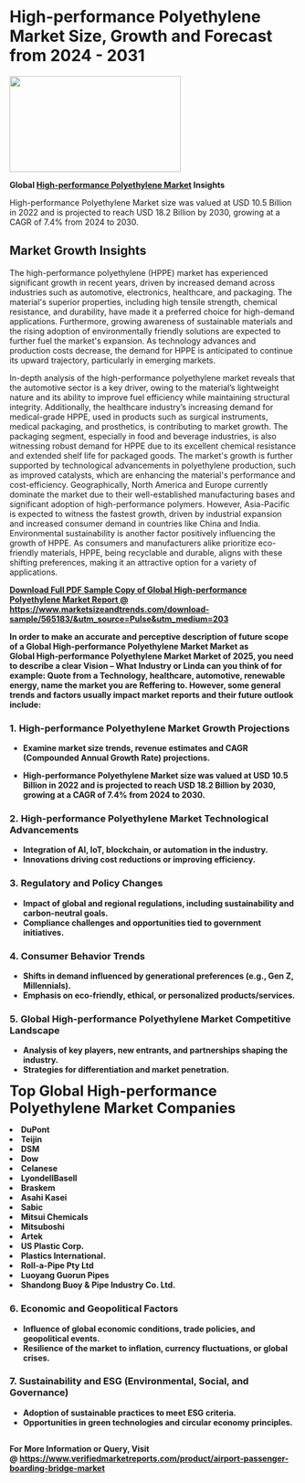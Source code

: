 <H1>High-performance Polyethylene Market Size, Growth and Forecast from 2024 - 2031</H1><img class="aligncenter size-medium wp-image-584254" src="https://thirdeyenews.in/wp-content/uploads/2024/09/Global-Market-Research-300x168.jpeg" alt="" width="300" height="168" /><p><strong>Global&nbsp;<a href="https://www.marketsizeandtrends.com/download-sample/565183/&amp;utm_source=Pulse&amp;utm_medium=203">High-performance Polyethylene Market</a> Insights</strong></p><p>High-performance Polyethylene Market size was valued at USD 10.5 Billion in 2022 and is projected to reach USD 18.2 Billion by 2030, growing at a CAGR of 7.4% from 2024 to 2030.</p><p><h2>Market Growth Insights</h2> <p>The high-performance polyethylene (HPPE) market has experienced significant growth in recent years, driven by increased demand across industries such as automotive, electronics, healthcare, and packaging. The material's superior properties, including high tensile strength, chemical resistance, and durability, have made it a preferred choice for high-demand applications. Furthermore, growing awareness of sustainable materials and the rising adoption of environmentally friendly solutions are expected to further fuel the market's expansion. As technology advances and production costs decrease, the demand for HPPE is anticipated to continue its upward trajectory, particularly in emerging markets.</p> <p><strong><a href="#"></a></strong></p> <p>In-depth analysis of the high-performance polyethylene market reveals that the automotive sector is a key driver, owing to the material’s lightweight nature and its ability to improve fuel efficiency while maintaining structural integrity. Additionally, the healthcare industry’s increasing demand for medical-grade HPPE, used in products such as surgical instruments, medical packaging, and prosthetics, is contributing to market growth. The packaging segment, especially in food and beverage industries, is also witnessing robust demand for HPPE due to its excellent chemical resistance and extended shelf life for packaged goods. The market's growth is further supported by technological advancements in polyethylene production, such as improved catalysts, which are enhancing the material's performance and cost-efficiency. Geographically, North America and Europe currently dominate the market due to their well-established manufacturing bases and significant adoption of high-performance polymers. However, Asia-Pacific is expected to witness the fastest growth, driven by industrial expansion and increased consumer demand in countries like China and India. Environmental sustainability is another factor positively influencing the growth of HPPE. As consumers and manufacturers alike prioritize eco-friendly materials, HPPE, being recyclable and durable, aligns with these shifting preferences, making it an attractive option for a variety of applications.</p> <p><strong><a href="#"></p><p><span class=""><strong>Download Full PDF Sample Copy of Global High-performance Polyethylene Market Report</strong> @ <a href="https://www.marketsizeandtrends.com/download-sample/565183/&amp;utm_source=Pulse&amp;utm_medium=203" target="_blank">https://www.marketsizeandtrends.com/download-sample/565183/&amp;utm_source=Pulse&amp;utm_medium=203</a></span></p><p>In order to make an accurate and perceptive description of future scope of a Global&nbsp;High-performance Polyethylene Market Market as Global&nbsp;High-performance Polyethylene Market Market of 2025, you need to describe a clear Vision &ndash; What Industry or Linda can you think of for example: Quote from a Technology, healthcare, automotive, renewable energy, name the market you are Reffering to. However, some general trends and factors usually impact market reports and their future outlook include:</p><h3>1.&nbsp;<strong>High-performance Polyethylene Market Growth Projections</strong></h3><ul><li>Examine market size trends, revenue estimates and CAGR (Compounded Annual Growth Rate) projections.</li><li><p>High-performance Polyethylene Market size was valued at USD 10.5 Billion in 2022 and is projected to reach USD 18.2 Billion by 2030, growing at a CAGR of 7.4% from 2024 to 2030.</p></li></ul><h3>2.&nbsp;<strong>High-performance Polyethylene Market Technological Advancements</strong></h3><ul><li>Integration of AI, IoT, blockchain, or automation in the industry.</li><li>Innovations driving cost reductions or improving efficiency.</li></ul><h3>3.&nbsp;<strong>Regulatory and Policy Changes</strong></h3><ul><li>Impact of global and regional regulations, including sustainability and carbon-neutral goals.</li><li>Compliance challenges and opportunities tied to government initiatives.</li></ul><h3>4.&nbsp;<strong>Consumer Behavior Trends</strong></h3><ul><li>Shifts in demand influenced by generational preferences (e.g., Gen Z, Millennials).</li><li>Emphasis on eco-friendly, ethical, or personalized products/services.</li></ul><h3>5.&nbsp;<strong>Global High-performance Polyethylene Market Competitive Landscape</strong></h3><ul><li>Analysis of key players, new entrants, and partnerships shaping the industry.</li><li>Strategies for differentiation and market penetration.</li></ul><p data-pm-slice="1 1 []"><span style="color: inherit; font-family: inherit; font-size: 25px;">Top Global High-performance Polyethylene Market Companies</span></p><div class="" data-test-id=""><p><li>DuPont</li><li> Teijin</li><li> DSM</li><li> Dow</li><li> Celanese</li><li> LyondellBasell</li><li> Braskem</li><li> Asahi Kasei</li><li> Sabic</li><li> Mitsui Chemicals</li><li> Mitsuboshi</li><li> Artek</li><li> US Plastic Corp.</li><li> Plastics International.</li><li> Roll-a-Pipe Pty Ltd</li><li> Luoyang Guorun Pipes</li><li> Shandong Buoy & Pipe Industry Co. Ltd.</li></p></div><h3>6.&nbsp;<strong>Economic and Geopolitical Factors</strong></h3><ul><li>Influence of global economic conditions, trade policies, and geopolitical events.</li><li>Resilience of the market to inflation, currency fluctuations, or global crises.</li></ul><h3>7.&nbsp;<strong>Sustainability and ESG (Environmental, Social, and Governance)</strong></h3><ul><li>Adoption of sustainable practices to meet ESG criteria.</li><li>Opportunities in green technologies and circular economy principles.</li></ul><h2><strong style="font-size: 14px;">For More Information or Query, Visit @&nbsp;</strong><a style="background-color: #ffffff; font-size: 14px;" href="https://www.marketsizeandtrends.com/report/high-performance-polyethylene-market/" target="_blank">https://www.verifiedmarketreports.com/product/airport-passenger-boarding-bridge-market</a></h2>
